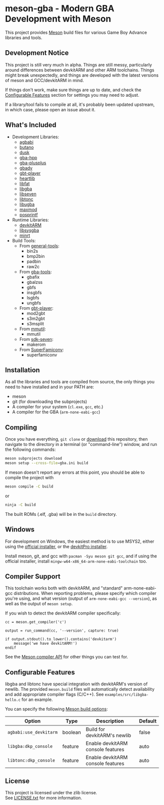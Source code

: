 # meson-gba - Modern GBA Development with Meson

This project provides [Meson][meson-build] build files for various Game Boy
Advance libraries and tools.

## Development Notice

This project is still very much in alpha. Things are still messy, particularly
around differences between devkitARM and other ARM toolchains. Things might
break unexpectedly, and things are developed with the latest versions of
meson and GCC/devkitARM in mind.

If things don't work, make sure things are up to date, and check the
[Configurable Features](#configurable-features) section for settings you may
need to adjust.

If a library/tool fails to compile at all, it's probably been updated upstream,
in which case, please open an issue about it.

## What's Included

- Development Libraries:
    - [agbabi]
    - [butano]
    - [dusk]
    - [gba-hpp]
    - [gba-plusplus]
    - [gbadv]
    - [gbt-player]
    - [heartlib]
    - [libfat]
    - [libgba]
    - [libseven]
    - [libtonc]
    - [libugba]
    - [maxmod]
    - [posprintf]
- Runtime Libraries:
    - [devkitARM]
    - [libsysgba]
    - [minrt]
- Build Tools:
    - From [general-tools]:
        - bin2s
        - bmp2bin
        - padbin
        - raw2c
    - From [gba-tools]:
        - gbafix
        - gbalzss
        - gbfs
        - insgbfs
        - lsgbfs
        - ungbfs
    - From [gbt-player]:
        - mod2gbt
        - s3m2gbt
        - s3msplit
    - From [mmutil]:
        - mmutil
    - From [sdk-seven]:
        - makerom
    - From [SuperFamiconv]:
        - superfamiconv

## Installation

As all the libraries and tools are compiled from source, the only things you
need to have installed and in your PATH are:

- meson
- git (for downloading the subprojects)
- A compiler for your system (`cl.exe`, `gcc`, etc.)
- A compiler for the GBA (`arm-none-eabi-gcc`)

## Compiling

Once you have everything, `git clone` or [download] this repository, then
navigate to the directory in a terminal (or "command-line") window, and run the
following commands:

```sh
meson subprojects download
meson setup --cross-file=gba.ini build
```

If meson doesn't report any errors at this point, you should be able to compile
the project with

```sh
meson compile -C build
```

or

```sh
ninja -C build
```

The built ROMs (.elf, .gba) will be in the `build` directory.

## Windows

For development on Windows, the easiest method is to use MSYS2, either using
the [official installer][msys2-official], or the [devkitPro installer][msys2-dkp].

Install meson, git, and gcc with `pacman -Syu meson git gcc`, and if using
the official installer, install `mingw-w64-x86_64-arm-none-eabi-toolchain` too.

## Compiler Support

This toolchain works both with devkitARM, and "standard" arm-none-eabi-gcc
distributions. When reporting problems, please specify which compiler you're
using, and what version (output of `arm-none-eabi-gcc --version`), as well
as the output of `meson setup`.

If you wish to detect the devkitARM compiler specifically:

```meson
cc = meson.get_compiler('c')

output = run_command(cc, '--version', capture: true)

if output.stdout().to_lower().contains('devkitarm')
    message('we have devkitARM!')
endif
```

See the [Meson compiler API][meson-compiler] for other things you can test for.

## Configurable Features

libgba and libtonc have special integration with devkitARM's version of newlib.
The provided `meson.build` files will automatically detect availability and add
appropriate compiler flags (C/C++). See `examples/src/libgba-hello.c` for an example.

You can specify the following [Meson build options][meson-options]:

Option                 | Type    | Description                       | Default
-----------------------|---------|-----------------------------------|---------
`agbabi:use_devkitarm` | boolean | Build for devkitARM's newlib      | false
`libgba:dkp_console`   | feature | Enable devkitARM console features | auto
`libtonc:dkp_console`  | feature | Enable devkitARM console features | auto

## License

This project is licensed under the zlib license.\
See [LICENSE.txt](./LICENSE.txt) for more information.

[agbabi]: https://github.com/felixjones/agbabi
[butano]: https://github.com/GValiente/butano
[devkitARM]: https://github.com/devkitPro/devkitarm-crtls
[download]: https://github.com/LunarLambda/meson-gba/archive/refs/heads/main.zip
[dusk]: https://github.com/bmchtech/dusk
[gbadv]: https://github.com/sverx/GBAdv
[gba-hpp]: https://github.com/felixjones/gba-hpp
[gba-plusplus]: https://github.com/felixjones/gba-plusplus
[gba-tools]: https://github.com/devkitPro/gba-tools
[gbt-player]: https://github.com/AntonioND/gbt-player
[general-tools]: https://github.com/devkitPro/general-tools
[heartlib]: https://github.com/Sterophonick/HeartLib
[libfat]: https://github.com/devkitPro/libfat
[libgba]: https://github.com/devkitPro/libgba
[libseven]: https://github.com/LunarLambda/sdk-seven
[libsysgba]: https://github.com/AntonioND/libugba
[libtonc]: https://github.com/devkitPro/libtonc
[libugba]: https://github.com/AntonioND/libugba
[maxmod]: https://github.com/devkitPro/maxmod
[meson-build]: https://mesonbuild.com/index.html
[meson-compiler]: https://mesonbuild.com/Reference-manual_returned_compiler.html
[meson-options]: https://mesonbuild.com/Build-options.html#using-build-options
[minrt]: https://github.com/LunarLambda/sdk-seven
[mmutil]: https://github.com/GValiente/mmutil
[msys2-dkp]: https://devkitpro.org/wiki/Getting_Started#Windows
[msys2-official]: https://www.msys2.org
[posprintf]: http://danposluns.com/gbadev/posprintf/index.html
[sdk-seven]: https://github.com/LunarLambda/sdk-seven
[superfamiconv]: https://github.com/Optiroc/SuperFamiconv
